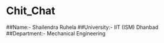 # Chit_Chat
##Name:- Shailendra Ruhela
##University:- IIT (ISM) Dhanbad
##Department:- Mechanical Engineering
